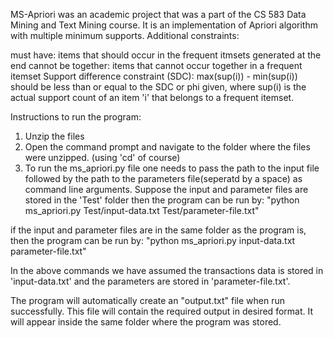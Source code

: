 MS-Apriori was an academic project that was a part of the CS 583 Data Mining and Text Mining course. It is an implementation of Apriori algorithm with multiple minimum supports. 
Additional constraints:

must have: items that should occur in the frequent itmsets generated at the end
cannot be together: items that cannot occur together in a frequent itemset
Support difference constraint (SDC): max(sup(i)) - min(sup(i)) should be less than or equal to the SDC or phi given, where sup(i) is the actual support count of an item 'i' that belongs
to a frequent itemset. 

Instructions to run the program: 

1. Unzip the files 
2. Open the command prompt and navigate to the folder where the files were unzipped. (using 'cd' of course)
3. To run the ms_apriori.py file one needs to pass the path to the input file followed by the path to the parameters file(seperatd by a space) as command line arguments. 
Suppose the input and parameter files are stored in the 'Test' folder then the program can be run by: 
"python ms_apriori.py Test/input-data.txt Test/parameter-file.txt"

if the input and parameter files are in the same folder as the program is, then the program can be run by: 
"python ms_apriori.py input-data.txt parameter-file.txt"

In the above commands we have assumed the transactions data is stored in 'input-data.txt' and the parameters are stored in 'parameter-file.txt'. 

The program will automatically create an "output.txt" file when run successfully. This file will contain the required output in desired format. It will appear inside the same folder where the program was stored.